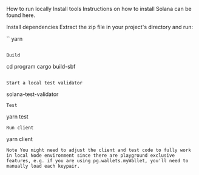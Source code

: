 How to run locally
Install tools
Instructions on how to install Solana can be found here.

Install dependencies
Extract the zip file in your project's directory and run:

``
yarn
```

Build

```
cd program
cargo build-sbf
```

Start a local test validator
```
solana-test-validator
```
Test
```
yarn test
```
Run client
```
yarn client
```
Note You might need to adjust the client and test code to fully work in local Node environment since there are playground exclusive features, e.g. if you are using pg.wallets.myWallet, you'll need to manually load each keypair.
